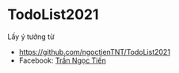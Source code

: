 # TodoList2021

Lấy ý tưởng từ
* https://github.com/ngoctienTNT/TodoList2021
* Facebook: [Trần Ngọc Tiến](https://www.facebook.com/ngoctien.TNT/)
